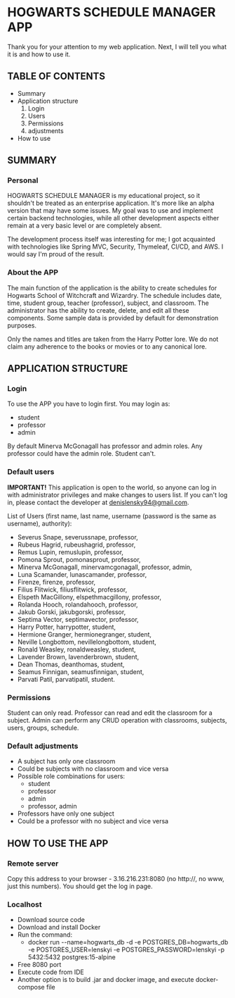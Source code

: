 # HOGWARTS SCHEDULE MANAGER APP

Thank you for your attention to my web application. Next, I will tell you what it is and how to use it.

## TABLE OF CONTENTS

+ Summary
+ Application structure
  1. Login
  2. Users
  3. Permissions
  4. adjustments
+ How to use

## SUMMARY

### Personal

HOGWARTS SCHEDULE MANAGER is my educational project, so it shouldn't be treated as an enterprise application. It's more like an alpha version that may have some issues. My goal was to use and implement certain backend technologies, while all other development aspects either remain at a very basic level or are completely absent.

The development process itself was interesting for me; I got acquainted with technologies like Spring MVC, Security, Thymeleaf, CI/CD, and AWS. I would say I'm proud of the result.

### About the APP

The main function of the application is the ability to create schedules for Hogwarts School of Witchcraft and Wizardry. The schedule includes date, time, student group, teacher (professor), subject, and classroom. The administrator has the ability to create, delete, and edit all these components. Some sample data is provided by default for demonstration purposes.

Only the names and titles are taken from the Harry Potter lore. We do not claim any adherence to the books or movies or to any canonical lore.

## APPLICATION STRUCTURE

### Login

To use the APP you have to login first. You may login as:
+ student
+ professor
+ admin

By default Minerva McGonagall has professor and admin roles. Any professor could have the admin role. Student can't.

### Default users

**IMPORTANT!** This application is open to the world, so anyone can log in with administrator privileges and make changes to users list. If you can't log in, please contact the developer at denislensky94@gmail.com.

List of Users (first name, last name, username (password is the same as username), authority):

+ Severus Snape, severussnape, professor,
+ Rubeus Hagrid, rubeushagrid, professor,
+ Remus Lupin, remuslupin, professor,
+ Pomona Sprout, pomonasprout, professor,
+ Minerva McGonagall, minervamcgonagall, professor, admin,
+ Luna Scamander, lunascamander, professor,
+ Firenze, firenze, professor,
+ Filius Flitwick, filiusflitwick, professor,
+ Elspeth MacGillony, elspethmacgillony, professor,
+ Rolanda Hooch, rolandahooch, professor,
+ Jakub Gorski, jakubgorski, professor,
+ Septima Vector, septimavector, professor,
+ Harry Potter, harrypotter, student,
+ Hermione Granger, hermionegranger, student,
+ Neville Longbottom, nevillelongbottom, student,
+ Ronald Weasley, ronaldweasley, student,
+ Lavender Brown, lavenderbrown, student,
+ Dean Thomas, deanthomas, student,
+ Seamus Finnigan, seamusfinnigan, student,
+ Parvati Patil, parvatipatil, student.

### Permissions

Student can only read.
Professor can read and edit the classroom for a subject.
Admin can perform any CRUD operation with classrooms, subjects, users, groups, schedule.

### Default adjustments
+ A subject has only one classroom
+ Could be subjects with no classroom and vice versa
+ Possible role combinations for users:
  + student
  + professor
  + admin
  + professor, admin
+ Professors have only one subject
+ Could be a professor with no subject and vice versa

## HOW TO USE THE APP

### Remote server

Copy this address to your browser - 3.16.216.231:8080 (no http://, no www, just this numbers). You should get the log in page.

### Localhost
+ Download source code
+ Download and install Docker
+ Run the command:
  + docker run --name=hogwarts_db -d -e POSTGRES_DB=hogwarts_db -e POSTGRES_USER=lenskyi -e POSTGRES_PASSWORD=lenskyi -p 5432:5432 postgres:15-alpine
+ Free 8080 port
+ Execute code from IDE
+ Another option is to build .jar and docker image, and execute docker-compose file
